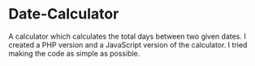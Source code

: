 # Date-Calculator
A calculator which calculates the total days between two given dates. 
I created a PHP version and a JavaScript version of the calculator. 
I tried making the code as simple as possible.
